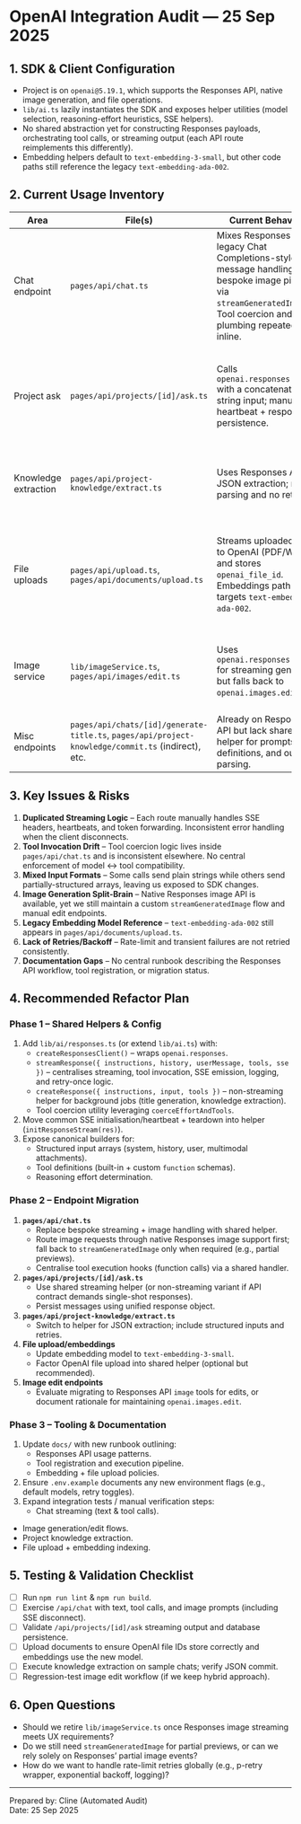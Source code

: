 # OpenAI Integration Audit — 25 Sep 2025

## 1. SDK & Client Configuration
- Project is on `openai@5.19.1`, which supports the Responses API, native image generation, and file operations.
- `lib/ai.ts` lazily instantiates the SDK and exposes helper utilities (model selection, reasoning-effort heuristics, SSE helpers).
- No shared abstraction yet for constructing Responses payloads, orchestrating tool calls, or streaming output (each API route reimplements this differently).
- Embedding helpers default to `text-embedding-3-small`, but other code paths still reference the legacy `text-embedding-ada-002`.

## 2. Current Usage Inventory
| Area | File(s) | Current Behaviour | Notes |
|------|---------|-------------------|-------|
| Chat endpoint | `pages/api/chat.ts` | Mixes Responses API, legacy Chat Completions-style message handling, and a bespoke image pipeline via `streamGeneratedImage`. Tool coercion and SSE plumbing repeated inline. | Needs full migration to Responses streaming helpers and native image generation fallbacks. |
| Project ask | `pages/api/projects/[id]/ask.ts` | Calls `openai.responses.create` with a concatenated string input; manual SSE heartbeat + response persistence. | Should use structured content array + shared streaming helper (or fallback to non-streaming helper). |
| Knowledge extraction | `pages/api/project-knowledge/extract.ts` | Uses Responses API for JSON extraction; manual parsing and no retries. | Needs shared helper for consistent Inputs/Outputs, error handling, and auditing. |
| File uploads | `pages/api/upload.ts`, `pages/api/documents/upload.ts` | Streams uploaded files to OpenAI (PDF/Word) and stores `openai_file_id`. Embeddings path still targets `text-embedding-ada-002`. | Update embeddings to `text-embedding-3-small` (or configurable). Consider centralising file upload logic and retries. |
| Image service | `lib/imageService.ts`, `pages/api/images/edit.ts` | Uses `openai.responses.create` for streaming generation but falls back to `openai.images.edit`. | Align with Responses image flow and consolidate streaming output handling. |
| Misc endpoints | `pages/api/chats/[id]/generate-title.ts`, `pages/api/project-knowledge/commit.ts` (indirect), etc. | Already on Responses API but lack shared helper for prompts, tool definitions, and output parsing. | Transition to new abstraction during refactor. |

## 3. Key Issues & Risks
1. **Duplicated Streaming Logic** – Each route manually handles SSE headers, heartbeats, and token forwarding. Inconsistent error handling when the client disconnects.
2. **Tool Invocation Drift** – Tool coercion logic lives inside `pages/api/chat.ts` and is inconsistent elsewhere. No central enforcement of model ↔ tool compatibility.
3. **Mixed Input Formats** – Some calls send plain strings while others send partially-structured arrays, leaving us exposed to SDK changes.
4. **Image Generation Split-Brain** – Native Responses image API is available, yet we still maintain a custom `streamGeneratedImage` flow and manual edit endpoints.
5. **Legacy Embedding Model Reference** – `text-embedding-ada-002` still appears in `pages/api/documents/upload.ts`.
6. **Lack of Retries/Backoff** – Rate-limit and transient failures are not retried consistently.
7. **Documentation Gaps** – No central runbook describing the Responses API workflow, tool registration, or migration status.

## 4. Recommended Refactor Plan

### Phase 1 – Shared Helpers & Config
1. Add `lib/ai/responses.ts` (or extend `lib/ai.ts`) with:
   - `createResponsesClient()` – wraps `openai.responses`.
   - `streamResponse({ instructions, history, userMessage, tools, sse })` – centralises streaming, tool invocation, SSE emission, logging, and retry-once logic.
   - `createResponse({ instructions, input, tools })` – non-streaming helper for background jobs (title generation, knowledge extraction).
   - Tool coercion utility leveraging `coerceEffortAndTools`.
2. Move common SSE initialisation/heartbeat + teardown into helper (`initResponseStream(res)`).
3. Expose canonical builders for:
   - Structured input arrays (system, history, user, multimodal attachments).
   - Tool definitions (built-in + custom `function` schemas).
   - Reasoning effort determination.

### Phase 2 – Endpoint Migration
1. **`pages/api/chat.ts`**
   - Replace bespoke streaming + image handling with shared helper.
   - Route image requests through native Responses image support first; fall back to `streamGeneratedImage` only when required (e.g., partial previews).
   - Centralise tool execution hooks (function calls) via a shared handler.
2. **`pages/api/projects/[id]/ask.ts`**
   - Use shared streaming helper (or non-streaming variant if API contract demands single-shot responses).
   - Persist messages using unified response object.
3. **`pages/api/project-knowledge/extract.ts`**
   - Switch to helper for JSON extraction; include structured inputs and retries.
4. **File upload/embeddings**
   - Update embedding model to `text-embedding-3-small`.
   - Factor OpenAI file upload into shared helper (optional but recommended).
5. **Image edit endpoints**
   - Evaluate migrating to Responses API `image` tools for edits, or document rationale for maintaining `openai.images.edit`.

### Phase 3 – Tooling & Documentation
1. Update `docs/` with new runbook outlining:
   - Responses API usage patterns.
   - Tool registration and execution pipeline.
   - Embedding + file upload policies.
2. Ensure `.env.example` documents any new environment flags (e.g., default models, retry toggles).
3. Expand integration tests / manual verification steps:
   - Chat streaming (text & tool calls).
  - Image generation/edit flows.
   - Project knowledge extraction.
   - File upload + embedding indexing.

## 5. Testing & Validation Checklist
- [ ] Run `npm run lint` & `npm run build`.
- [ ] Exercise `/api/chat` with text, tool calls, and image prompts (including SSE disconnect).
- [ ] Validate `/api/projects/[id]/ask` streaming output and database persistence.
- [ ] Upload documents to ensure OpenAI file IDs store correctly and embeddings use the new model.
- [ ] Execute knowledge extraction on sample chats; verify JSON commit.
- [ ] Regression-test image edit workflow (if we keep hybrid approach).

## 6. Open Questions
- Should we retire `lib/imageService.ts` once Responses image streaming meets UX requirements?
- Do we still need `streamGeneratedImage` for partial previews, or can we rely solely on Responses’ partial image events?
- How do we want to handle rate-limit retries globally (e.g., p-retry wrapper, exponential backoff, logging)?

---
Prepared by: Cline (Automated Audit)  
Date: 25 Sep 2025
